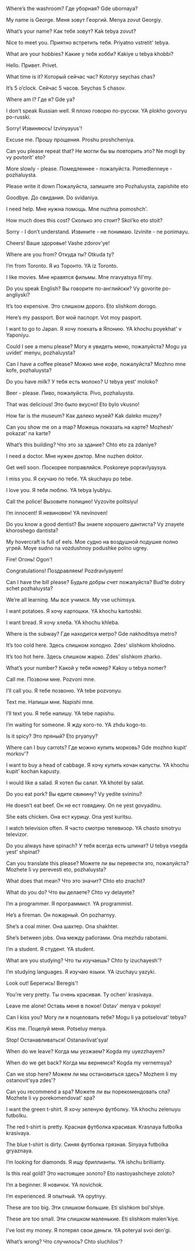 Where’s the washroom?
Где уборная?
Gde ubornaya?

My name is George.
Меня зовут Георгий.
Menya zovut Georgiy.

What’s your name?
Как тебя зовут?
Kak tebya zovut?

Nice to meet you.
Приятно встретить тебя.
Priyatno vstretit' tebya.

What are your hobbies?
Какие у тебя хобби?
Kakiye u tebya khobbi?

Hello.
Привет.
Privet.

What time is it?
Который сейчас час?
Kotoryy seychas chas?

It’s 5 o’clock.
Сейчас 5 часов.
Seychas 5 chasov.

Where am I?
Где я?
Gde ya?

I don’t speak Russian well.
Я плохо говорю по-русски.
YA plokho govoryu po-russki.

Sorry!
Извиняюсь!
Izvinyayus'!

Excuse me.
Прошу прощения.
Proshu proshcheniya.

Can you please repeat that?
Не могли бы вы повторить это?
Ne mogli by vy povtorit' eto?

More slowly - please.
Помедленнее - пожалуйста.
Pomedlenneye - pozhaluysta.

Please write it down
Пожалуйста, запишите это
Pozhaluysta, zapishite eto

Goodbye.
До свидания.
Do svidaniya.

I need help.
Мне нужна помощь.
Mne nuzhna pomoshch'.

How much does this cost?
Сколько это стоит?
Skol'ko eto stoit?

Sorry - I don’t understand.
Извините - не понимаю.
Izvinite - ne ponimayu.

Cheers!
Ваше здоровье!
Vashe zdorov'ye!

Where are you from?
Откуда ты?
Otkuda ty?

I’m from Toronto.
Я из Торонто.
YA iz Toronto.

I like movies.
Мне нравятся фильмы.
Mne nravyatsya fil'my.

Do you speak English?
Вы говорите по-английски?
Vy govorite po-angliyski?

It’s too expensive.
Это слишком дорого.
Eto slishkom dorogo.

Here’s my passport.
Вот мой паспорт.
Vot moy pasport.

I want to go to Japan.
Я хочу поехать в Японию.
YA khochu poyekhat' v Yaponiyu.

Could I see a menu please?
Могу я увидеть меню, пожалуйста?
Mogu ya uvidet' menyu, pozhaluysta?

Can I have a coffee please?
Можно мне кофе, пожалуйста?
Mozhno mne kofe, pozhaluysta?

Do you have milk?
У тебя есть молоко?
U tebya yest' moloko?

Beer - please.
Пиво, пожалуйста.
Pivo, pozhaluysta.

That was delicious!
Это было вкусно!
Eto bylo vkusno!

How far is the museum?
Как далеко музей?
Kak daleko muzey?

Can you show me on a map?
Можешь показать на карте?
Mozhesh' pokazat' na karte?

What’s this building?
Что это за здание?
Chto eto za zdaniye?

I need a doctor.
Мне нужен доктор.
Mne nuzhen doktor.

Get well soon.
Поскорее поправляйся.
Poskoreye popravlyaysya.

I miss you.
Я скучаю по тебе.
YA skuchayu po tebe.

I love you.
Я тебя люблю.
YA tebya lyublyu.

Call the police!
Вызовите полицию!
Vyzovite politsiyu!

I’m innocent!
Я невиновен!
YA nevinoven!

Do you know a good dentist?
Вы знаете хорошего дантиста?
Vy znayete khoroshego dantista?

My hovercraft is full of eels.
Мое судно на воздушной подушке полно угрей.
Moye sudno na vozdushnoy podushke polno ugrey.

Fire!
Огонь!
Ogon'!

Congratulations!
Поздравляем!
Pozdravlyayem!

Can I have the bill please?
Будьте добры счет пожалуйста?
Bud'te dobry schet pozhaluysta?

We’re all learning.
Мы все учимся.
My vse uchimsya.

I want potatoes.
Я хочу картошки.
YA khochu kartoshki.

I want bread.
Я хочу хлеба.
YA khochu khleba.

Where is the subway?
Где находится метро?
Gde nakhoditsya metro?

It’s too cold here.
Здесь слишком холодно.
Zdes' slishkom kholodno.

It’s too hot here.
Здесь слишком жарко.
Zdes' slishkom zharko.

What’s your number?
Какой у тебя номер?
Kakoy u tebya nomer?

Call me.
Позвони мне.
Pozvoni mne.

I’ll call you.
Я тебе позвоню.
YA tebe pozvonyu.

Text me.
Напиши мне.
Napishi mne.

I’ll text you.
Я тебе напишу.
YA tebe napishu.

I’m waiting for someone.
Я жду кого-то.
YA zhdu kogo-to.

Is it spicy?
Это пряный?
Eto pryanyy?

Where can I buy carrots?
Где можно купить морковь?
Gde mozhno kupit' morkov'?

I want to buy a head of cabbage.
Я хочу купить кочан капусты.
YA khochu kupit' kochan kapusty.

I would like a salad.
Я хотел бы салат.
YA khotel by salat.

Do you eat pork?
Вы едите свинину?
Vy yedite svininu?

He doesn’t eat beef.
Он не ест говядину.
On ne yest govyadinu.

She eats chicken.
Она ест курицу.
Ona yest kuritsu.

I watch television often.
Я часто смотрю телевизор.
YA chasto smotryu televizor.

Do you always have spinach?
У тебя всегда есть шпинат?
U tebya vsegda yest' shpinat?

Can you translate this please?
Можете ли вы перевести это, пожалуйста?
Mozhete li vy perevesti eto, pozhaluysta?

What does that mean?
Что это значит?
Chto eto znachit?

What do you do?
Что вы делаете?
Chto vy delayete?

I’m a programmer.
Я программист.
YA programmist.

He’s a fireman.
Он пожарный.
On pozharnyy.

She’s a coal miner.
Она шахтер.
Ona shakhter.

She’s between jobs.
Она между работами.
Ona mezhdu rabotami.

I’m a student.
Я студент.
YA student.

What are you studying?
Что ты изучаешь?
Chto ty izuchayesh'?

I’m studying languages.
Я изучаю языки.
YA izuchayu yazyki.

Look out!
Берегись!
Beregis'!

You’re very pretty.
Ты очень красивая.
Ty ochen' krasivaya.

Leave me alone!
Оставь меня в покое!
Ostav' menya v pokoye!

Can I kiss you?
Могу ли я поцеловать тебя?
Mogu li ya potselovat' tebya?

Kiss me.
Поцелуй меня.
Potseluy menya.

Stop!
Останавливаться!
Ostanavlivat'sya!

When do we leave?
Когда мы уезжаем?
Kogda my uyezzhayem?

When do we get back?
Когда мы вернемся?
Kogda my vernemsya?

Can we stop here?
Можем ли мы остановиться здесь?
Mozhem li my ostanovit'sya zdes'?

Can you recommend a spa?
Можете ли вы порекомендовать спа?
Mozhete li vy porekomendovat' spa?

I want the green t-shirt.
Я хочу зеленую футболку.
YA khochu zelenuyu futbolku.

The red t-shirt is pretty.
Красная футболка красивая.
Krasnaya futbolka krasivaya.

The blue t-shirt is dirty.
Синяя футболка грязная.
Sinyaya futbolka gryaznaya.

I’m looking for diamonds.
Я ищу бриллианты.
YA ishchu brillianty.

Is this real gold?
Это настоящее золото?
Eto nastoyashcheye zoloto?

I’m a beginner.
Я новичок.
YA novichok.

I’m experienced.
Я опытный.
YA opytnyy.

These are too big.
Эти слишком большие.
Eti slishkom bol'shiye.

These are too small.
Эти слишком маленькие.
Eti slishkom malen'kiye.

I’ve lost my money.
Я потерял свои деньги.
YA poteryal svoi den'gi.

What’s wrong?
Что случилось?
Chto sluchilos'?